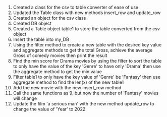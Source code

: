 1. Created a class for the csv to table converter of ease of use
2. Updated the Table class with new methods insert_row and update_row
3. Created an object for the csv class
4. Created DB object 
5. Created a Table object table1 to store the table converted from the csv object
6. Insert the table into my_DB
7. Using the filter method to create a new table with the desired key value and aggregate 
   methods to get the total Gross, achieve the average Gross of comedy movies then print the result
8. Find the min score for Drama movies by using the filter to sort the table to
   only have the value of the key 'Genre' to have only 'Drama' then use the 
   aggregate method to get the min value
9. Filter table1 to only have the key value of 'Genre' be 'Fantasy' then use
   aggregate method to find the len(x) of the new table1
10. Add the new movie with the new insert_row method
11. Call the same functions as 9. but now the number of 'Fantasy' movies will change
12. Update the film 'a serious man' with the new method update_row to change the 
    value of 'Year' to 2022
